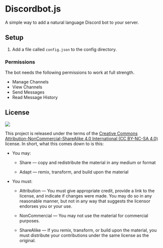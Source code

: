# Discordbot.js

A simple way to add a natural language Discord bot to your server.

## Setup

1. Add a file called `config.json` to the config directory.

### Permissions

The bot needs the following permissions to work at full strength.

* Manage Channels
* View Channels
* Send Messages
* Read Message History

## License

![](https://licensebuttons.net/l/by-nc-sa/4.0/88x31.png)

This project is released under the terms of the [Creative Commons Attribution-NonCommercial-ShareAlike 4.0 International (CC BY-NC-SA 4.0)](https://creativecommons.org/licenses/by-nc-sa/4.0/)  license. In short, what this comes down to is this:

* You may:

  * Share — copy and redistribute the material in any medium or format

  * Adapt — remix, transform, and build upon the material

* You must:

  * Attribution — You must give appropriate credit, provide a link to the license, and indicate if changes were made. You may do so in any reasonable manner, but not in any way that suggests the licensor endorses you or your use.

  * NonCommercial — You may not use the material for commercial purposes.

  * ShareAlike — If you remix, transform, or build upon the material, you must distribute your contributions under the same license as the original.